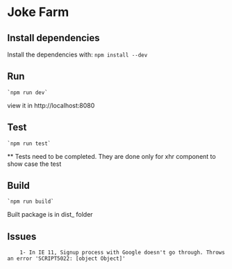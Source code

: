 # Joke Farm

## Install dependencies
Install the dependencies with: `npm install --dev`

## Run
    `npm run dev`
view it in http://localhost:8080

## Test
    `npm run test`
** Tests need to be completed. They are done only for xhr component to show case the test

## Build
    `npm run build`
Built package is in dist_ folder

## Issues
        1- In IE 11, Signup process with Google doesn't go through. Throws an error 'SCRIPT5022: [object Object]'

